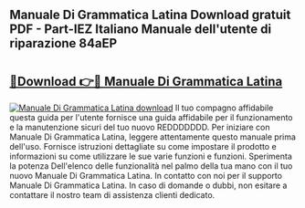 ## Manuale Di Grammatica Latina Download gratuit PDF - Part-IEZ Italiano Manuale dell'utente di riparazione 84aEP

# <h2><a href="http://dfbihrn.blite.top/?on=Manuale+Di+Grammatica+Latina">🔗Download 👉🔴 Manuale Di Grammatica Latina</a></h2>

[![Manuale Di Grammatica Latina download](https://i.imgur.com/lujVjoI.png)](http://dfbihrn.blite.top/?on=Manuale+Di+Grammatica+Latina)
Il tuo compagno affidabile questa guida per l'utente fornisce una guida affidabile per il funzionamento e la manutenzione sicuri del tuo nuovo REDDDDDDD. Per iniziare con Manuale Di Grammatica Latina, leggere attentamente questo manuale prima dell'uso. Fornisce istruzioni dettagliate su come impostare il prodotto e informazioni su come utilizzare le sue varie funzioni e funzioni. Sperimenta la potenza Dell'elenco delle funzionalità nel palmo della tua mano con il tuo nuovo Manuale Di Grammatica Latina. In contatto con noi per il supporto Manuale Di Grammatica Latina. In caso di domande o dubbi, non esitare a contattare il nostro team di assistenza clienti dedicato.
